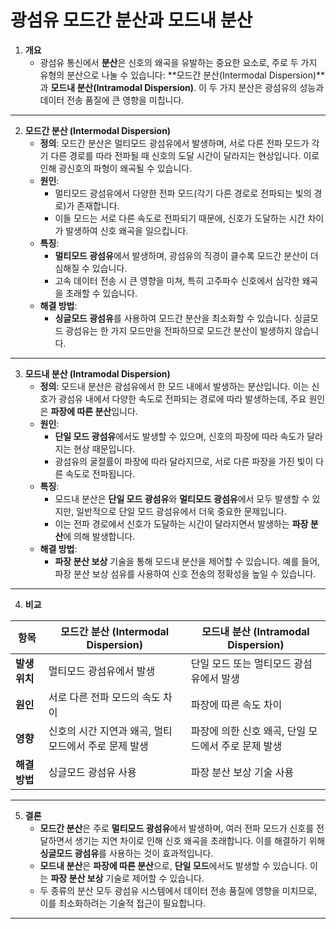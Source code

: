 # 광섬유 모드간 분산과 모드내 분산

1. **개요**
   - 광섬유 통신에서 **분산**은 신호의 왜곡을 유발하는 중요한 요소로, 주로 두 가지 유형의 분산으로 나눌 수 있습니다: **모드간 분산(Intermodal Dispersion)**과 **모드내 분산(Intramodal Dispersion)**. 이 두 가지 분산은 광섬유의 성능과 데이터 전송 품질에 큰 영향을 미칩니다.

---

2. **모드간 분산 (Intermodal Dispersion)**
   - **정의**: 모드간 분산은 멀티모드 광섬유에서 발생하며, 서로 다른 전파 모드가 각기 다른 경로를 따라 전파될 때 신호의 도달 시간이 달라지는 현상입니다. 이로 인해 광신호의 파형이 왜곡될 수 있습니다.
   - **원인**:
     - 멀티모드 광섬유에서 다양한 전파 모드(각기 다른 경로로 전파되는 빛의 경로)가 존재합니다.
     - 이들 모드는 서로 다른 속도로 전파되기 때문에, 신호가 도달하는 시간 차이가 발생하여 신호 왜곡을 일으킵니다.
   - **특징**:
     - **멀티모드 광섬유**에서 발생하며, 광섬유의 직경이 클수록 모드간 분산이 더 심해질 수 있습니다.
     - 고속 데이터 전송 시 큰 영향을 미쳐, 특히 고주파수 신호에서 심각한 왜곡을 초래할 수 있습니다.
   - **해결 방법**:
     - **싱글모드 광섬유**를 사용하여 모드간 분산을 최소화할 수 있습니다. 싱글모드 광섬유는 한 가지 모드만을 전파하므로 모드간 분산이 발생하지 않습니다.

---

3. **모드내 분산 (Intramodal Dispersion)**
   - **정의**: 모드내 분산은 광섬유에서 한 모드 내에서 발생하는 분산입니다. 이는 신호가 광섬유 내에서 다양한 속도로 전파되는 경로에 따라 발생하는데, 주요 원인은 **파장에 따른 분산**입니다.
   - **원인**:
     - **단일 모드 광섬유**에서도 발생할 수 있으며, 신호의 파장에 따라 속도가 달라지는 현상 때문입니다.
     - 광섬유의 굴절률이 파장에 따라 달라지므로, 서로 다른 파장을 가진 빛이 다른 속도로 전파됩니다.
   - **특징**:
     - 모드내 분산은 **단일 모드 광섬유**와 **멀티모드 광섬유**에서 모두 발생할 수 있지만, 일반적으로 단일 모드 광섬유에서 더욱 중요한 문제입니다.
     - 이는 전파 경로에서 신호가 도달하는 시간이 달라지면서 발생하는 **파장 분산**에 의해 발생합니다.
   - **해결 방법**:
     - **파장 분산 보상** 기술을 통해 모드내 분산을 제어할 수 있습니다. 예를 들어, 파장 분산 보상 섬유를 사용하여 신호 전송의 정확성을 높일 수 있습니다.

---

4. **비교**

| 항목                | 모드간 분산 (Intermodal Dispersion)               | 모드내 분산 (Intramodal Dispersion)              |
|---------------------|--------------------------------------------------|-------------------------------------------------|
| **발생 위치**        | 멀티모드 광섬유에서 발생                        | 단일 모드 또는 멀티모드 광섬유에서 발생         |
| **원인**             | 서로 다른 전파 모드의 속도 차이                | 파장에 따른 속도 차이                          |
| **영향**             | 신호의 시간 지연과 왜곡, 멀티모드에서 주로 문제 발생 | 파장에 의한 신호 왜곡, 단일 모드에서 주로 문제 발생 |
| **해결 방법**        | 싱글모드 광섬유 사용                           | 파장 분산 보상 기술 사용                       |

---

5. **결론**
   - **모드간 분산**은 주로 **멀티모드 광섬유**에서 발생하며, 여러 전파 모드가 신호를 전달하면서 생기는 지연 차이로 인해 신호 왜곡을 초래합니다. 이를 해결하기 위해 **싱글모드 광섬유**를 사용하는 것이 효과적입니다.
   - **모드내 분산**은 **파장에 따른 분산**으로, **단일 모드**에서도 발생할 수 있습니다. 이는 **파장 분산 보상** 기술로 제어할 수 있습니다.
   - 두 종류의 분산 모두 광섬유 시스템에서 데이터 전송 품질에 영향을 미치므로, 이를 최소화하려는 기술적 접근이 필요합니다.

---
